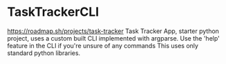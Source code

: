 # TaskTrackerCLI
https://roadmap.sh/projects/task-tracker
Task Tracker App, starter python project, uses a custom built CLI implemented with argparse.
Use the 'help' feature in the CLI if you're unsure of any commands
This uses only standard python libraries.
